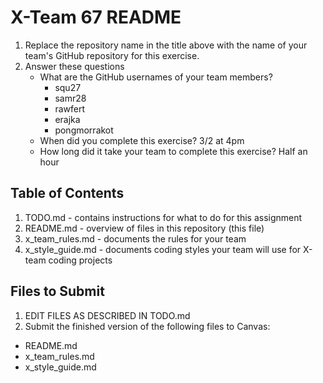  # X-Team 67 README

1. Replace the repository name in the title above with the name of your team's GitHub repository for this exercise.
2. Answer these questions
   * What are the GitHub usernames of your team members?
       * squ27
       * samr28
       * rawfert
       * erajka
       * pongmorrakot
   * When did you complete this exercise? 
   3/2 at 4pm
   * How long did it take your team to complete this exercise? 
   Half an hour

## Table of Contents

1. TODO.md - contains instructions for what to do for this assignment
2. README.md - overview of files in this repository (this file)
3. x_team_rules.md - documents the rules for your team
4. x_style_guide.md - documents coding styles your team will use for X-team coding projects

## Files to Submit

1. EDIT FILES AS DESCRIBED IN TODO.md
2. Submit the finished version of the following files to Canvas:

* README.md
* x_team_rules.md
* x_style_guide.md
